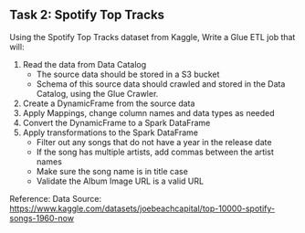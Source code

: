 ## Task 2: Spotify Top Tracks

Using the Spotify Top Tracks dataset from Kaggle, Write a Glue ETL job that will:

1. Read the data from Data Catalog
    - The source data should be stored in a S3 bucket
    - Schema of this source data should crawled and stored in the Data Catalog, using the Glue Crawler.
2. Create a DynamicFrame from the source data
3. Apply Mappings, change column names and data types as needed
4. Convert the DynamicFrame to a Spark DataFrame
5. Apply transformations to the Spark DataFrame
    - Filter out any songs that do not have a year in the release date
    - If the song has multiple artists, add commas between the artist names
    - Make sure the song name is in title case
    - Validate the Album Image URL is a valid URL

Reference:
Data Source: https://www.kaggle.com/datasets/joebeachcapital/top-10000-spotify-songs-1960-now
